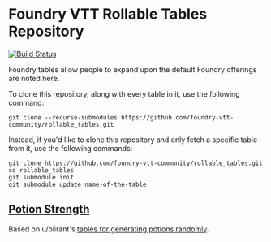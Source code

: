 # Foundry VTT Rollable Tables Repository

[![Build Status](https://travis-ci.org/foundry-vtt-community/rollable_tables.svg?branch=master)](https://travis-ci.org/foundry-vtt-community/rollable_tables)

Foundry tables allow people to expand upon the default Foundry offerings are noted here.

To clone this repository, along with every table in it, use the following command:

```
git clone --recurse-submodules https://github.com/foundry-vtt-community/rollable_tables.git
```

Instead, if you'd like to clone this repository and only fetch a specific table from it, use the following commands:

```
git clone https://github.com/foundry-vtt-community/rollable_tables.git
cd rollable_tables
git submodule init
git submodule update name-of-the-table
```


## [Potion Strength](Foundry%20VTT%20Rollable%20Tables%20for%20DnD%205E/Potion%20Strength.md)
Based on u/olirant's [tables for generating potions randomly](https://www.reddit.com/r/DnDBehindTheScreen/comments/4btnkc/random_potions_table/).

